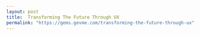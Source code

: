 ```yaml
---
layout: post
title:  Transforming The Future Through UX
permalink: "https://gems.gevme.com/transforming-the-future-through-ux"
---
```

